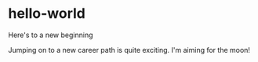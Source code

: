 # hello-world
Here's to a new beginning


Jumping on to a new career path is quite exciting. I'm aiming for the moon!
